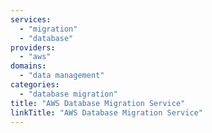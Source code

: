 ```yaml
---
services: 
  - "migration"
  - "database"
providers:
  - "aws"
domains:
  - "data management"
categories:
  - "database migration"
title: "AWS Database Migration Service"
linkTitle: "AWS Database Migration Service"
---
```

